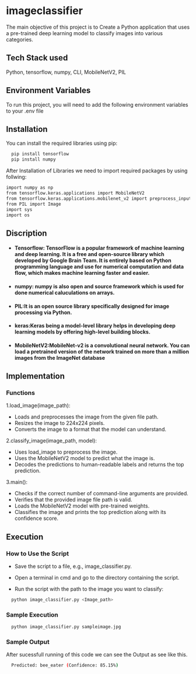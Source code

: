 # imageclassifier

The main objective of this project is to Create a Python application that uses a pre-trained deep learning model to classify images into various categories.



## Tech Stack used

Python, tensorflow, numpy, CLI, MobileNetV2, PIL



## Environment Variables

To run this project, you will need to add the following environment variables to your .env file

## Installation

You can install the required libraries using pip:

```bash
  pip install tensorflow
  pip install numpy
```
After Installation of Libraries we need to import required packages by using follwing:
```bash
import numpy as np
from tensorflow.keras.applications import MobileNetV2
from tensorflow.keras.applications.mobilenet_v2 import preprocess_input, decode_predictions
from PIL import Image
import sys
import os

```

## Discription

* #### Tensorflow: TensorFlow is a popular framework of machine learning and deep learning. It is a free and open-source library which developed by Google Brain Team. It is entirely based on Python programming language and use for numerical computation and data flow, which makes machine learning faster and easier.
* #### numpy: numpy is also open and source framework which is used for done numerical caluculations on arrays.
* #### PIL:It is an open source library specifically designed for image processing via Python.
* #### keras:Keras being a model-level library helps in developing deep learning models by offering high-level building blocks.
* #### MobileNetV2:MobileNet-v2 is a convolutional neural network. You can load a pretrained version of the network trained on more than a million images from the ImageNet database






## Implementation

### Functions
1.load_image(image_path):

* Loads and preprocesses the image  from the given file path.
* Resizes the image to 224x224 pixels.
* Converts the image to a format that the model can understand.

2.classify_image(image_path, model):

* Uses load_image to preprocess the image.
* Uses the MobileNetV2 model to predict what the image is.
* Decodes the predictions to human-readable labels and returns the top prediction.

3.main():

* Checks if the correct number of command-line arguments are provided.
* Verifies that the provided image file path is valid.
* Loads the MobileNetV2 model with pre-trained weights.
* Classifies the image and prints the top prediction along with its confidence score.


## Execution

### How to Use the Script
* Save the script to a file, e.g., image_classifier.py.

* Open a terminal in cmd and go to the directory containing the script.

* Run the script with the path to the image you want to classify: 

```bash
  python image_classifier.py <Image_path>
```
### Sample Execution

```bash
  python image_classifier.py sampleimage.jpg
```

### Sample Output

After sucessfull running of this code we can see the Output as see like this.

```bash
  Predicted: bee_eater (Confidence: 85.15%)
```
